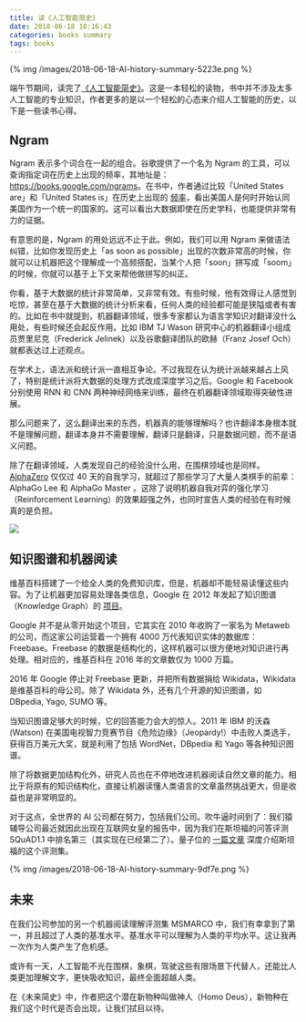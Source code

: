 ```yaml
---
title: 读《人工智能简史》
date: 2018-06-18 18:16:43
categories: books summary
tags: books
---
```


{% img /images/2018-06-18-AI-history-summary-5223e.png %}

端午节期间，读完了[《人工智能简史》](https://item.jd.com/12274722.html)。这是一本轻松的读物，书中并不涉及太多人工智能的专业知识，作者更多的是以一个轻松的心态来介绍人工智能的历史，以下是一些读书心得。

## Ngram

Ngram 表示多个词合在一起的组合。谷歌提供了一个名为 Ngram 的工具，可以查询指定词在历史上出现的频率，其地址是：<https://books.google.com/ngrams>。在书中，作者通过比较「United States are」和「United States is」在历史上出现的 [频率](https://books.google.com/ngrams/graph?content=United+States+are%2C+United+States+is&year_start=1800&year_end=2000&corpus=15&smoothing=3&share=&direct_url=t1%3B%2CUnited%20States%20are%3B%2Cc0%3B.t1%3B%2CUnited%20States%20is%3B%2Cc0)，看出美国人是何时开始认同美国作为一个统一的国家的。这可以看出大数据即使在历史学科，也能提供非常有力的证据。

有意思的是，Ngram 的用处远远不止于此。例如，我们可以用 Ngram 来做语法纠错，比如你发现历史上「as soon as possible」出现的次数非常高的时候，你就可以让机器把这个理解成一个高频搭配，当某个人把「soon」拼写成「soom」的时候，你就可以基于上下文来帮他做拼写的纠正。

你看，基于大数据的统计非常简单，又非常有效。有些时候，他有效得让人感觉到吃惊，甚至在基于大数据的统计分析来看，任何人类的经验都可能是狭隘或者有害的。比如在书中就提到，机器翻译领域，很多专家都认为语言学知识对翻译没什么用处，有些时候还会起反作用。比如 IBM TJ Wason 研究中心的机器翻译小组成员贾里尼克（Frederick Jelinek）以及谷歌翻译团队的欧赫（Franz Josef Och）就都表达过上述观点。

在学术上，语法派和统计派一直相互争论。不过我现在认为统计派越来越占上风了，特别是统计派将大数据的处理方式改成深度学习之后。Google 和 Facebook 分别使用 RNN 和 CNN 两种神经网络来训练，最终在机器翻译领域取得突破性进展。

那么问题来了，这么翻译出来的东西，机器真的能够理解吗？也许翻译本身根本就不是理解问题，翻译本身并不需要理解，翻译只是翻译，只是数据问题，而不是语义问题。

除了在翻译领域，人类发现自己的经验没什么用，在围棋领域也是同样。[AlphaZero](https://deepmind.com/blog/alphago-zero-learning-scratch/) 仅仅过 40 天的自我学习，就超过了那些学习了大量人类棋手的前辈：AlphaGo Lee 和 AlphaGo Master 。这除了说明机器自我对弈的强化学习（Reinforcement Learning）的效果超强之外，也同时宣告人类的经验在有时候真的是负担。

![](https://storage.googleapis.com/deepmind-live-cms/documents/TrainingTime-Graph-171019-r01.gif)
<!-- backup image: /images/TrainingTime-Graph-171019-r01.gif -->

## 知识图谱和机器阅读

维基百科搭建了一个给全人类的免费知识库，但是，机器却不能轻易读懂这些内容。为了让机器更加容易处理各类信息，Google 在 2012 年发起了知识图谱（Knowledge Graph）的 [项目](https://en.wikipedia.org/wiki/Knowledge_Graph)。

Google 并不是从零开始这个项目，它其实在 2010 年收购了一家名为 Metaweb 的公司，而这家公司运营着一个拥有 4000 万代表知识实体的数据库：Freebase。Freebase 的数据是结构化的，这样机器可以很方便地对知识进行再处理。相对应的，维基百科在 2016 年的文章数仅为 1000 万篇。

2016 年 Google 停止对 Freebase 更新，并把所有数据捐给 Wikidata，Wikidata 是维基百科的母公司。除了 Wikidata 外，还有几个开源的知识图谱，如 DBpedia, Yago, SUMO 等。

当知识图谱足够大的时候，它的回答能力会大的惊人。2011 年 IBM 的沃森 (Watson) 在美国电视智力竞赛节目《危险边缘》（Jeopardy!）中击败人类选手，获得百万美元大奖，就是利用了包括 WordNet，DBpedia 和 Yago 等各种知识图谱。

除了将数据更加结构化外，研究人员也在不停地改进机器阅读自然文章的能力。相比于将原有的知识结构化，直接让机器读懂人类语言的文章虽然挑战更大，但是收益也是非常明显的。

对于这点，全世界的 AI 公司都在努力，包括我们公司。吹牛逼时间到了：我们猿辅导公司最近就因此出现在互联网女皇的报告中，因为我们在斯坦福的问答评测 SQuAD1.1 中排名第三（其实现在已经第二了）。量子位的 [一篇文章](https://mp.weixin.qq.com/s?__biz=MzIzNjc1NzUzMw==&mid=2247499907&idx=3&sn=4547130b005112ef5c95c521c32002e8&chksm=e8d077f1dfa7fee7bfe590b41d80956eb3b3544d56d1198c7fd8452e28f90e2a5407414a0aa2&mpshare=1&scene=1&srcid=0613V1QEK3fKdP1DA4frraTd&rd2werd=1#wechat_redirect) 深度介绍斯坦福的这个评测集。

{% img /images/2018-06-18-AI-history-summary-9df7e.png %}

## 未来

在我们公司参加的另一个机器阅读理解评测集 MSMARCO 中，我们有幸拿到了第一，并且超过了人类的基准水平。基准水平可以理解为人类的平均水平。这让我再一次作为人类产生了危机感。

或许有一天，人工智能不光在围棋，象棋，驾驶这些有限场景下代替人，还能比人类更加理解文字，更快吸收知识，最终全面超越人类。

在《未来简史》中，作者把这个潜在新物种叫做神人（Homo Deus），新物种在我们这个时代是否会出现，让我们拭目以待。

